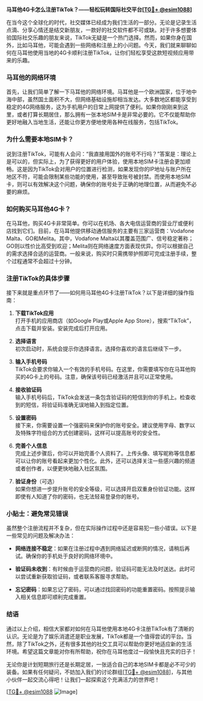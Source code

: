**马耳他4G卡怎么注册TikTok？——轻松玩转国际社交平台[[TG💪+ @esim1088](https://t.me/s/esim1088)]**

在当今这个全球化的时代，社交媒体已经成为我们生活的一部分。无论是记录生活点滴、分享心情还是结交新朋友，一款好的社交软件都不可或缺。对于许多想要体验国际社交乐趣的朋友来说，TikTok无疑是一个热门选择。然而，如果你身在国外，比如马耳他，可能会遇到一些网络和注册上的小问题。今天，我们就来聊聊如何在马耳他使用当地的4G卡顺利注册TikTok，让你们轻松享受这款短视频应用带来的乐趣。

### 马耳他的网络环境

首先，让我们简单了解一下马耳他的网络环境。马耳他是一个欧洲国家，位于地中海中部，虽然国土面积不大，但网络基础设施却相当发达。大多数地区都能享受到稳定的4G网络服务，这为手机用户的日常上网提供了便利。如果你刚刚来到这里，或者打算长期居住，那么拥有一张本地SIM卡是非常必要的。它不仅能帮助你更好地融入当地生活，还能让你更方便地使用各种在线服务，包括TikTok。

### 为什么需要本地SIM卡？

说到注册TikTok，可能有人会问：“我直接用国外的账号不行吗？”答案是：理论上是可以的，但实际上，为了获得更好的用户体验，使用本地SIM卡注册会更加顺畅。这是因为TikTok会对用户的位置进行检测，如果发现你的IP地址与账户所在地区不符，可能会限制某些功能的使用，甚至导致账号被封禁。而使用本地SIM卡，则可以有效解决这个问题，确保你的账号处于正确的地理位置，从而避免不必要的麻烦。

### 如何购买马耳他4G卡？

在马耳他，购买4G卡非常简单。你可以在机场、各大电信运营商的营业厅或便利店找到它们。目前，在马耳他提供移动通信服务的主要有三家运营商：Vodafone Malta、GO和Melita。其中，Vodafone Malta以其覆盖范围广、信号稳定著称；GO则以性价比高受到欢迎；Melita则在网络速度方面表现优异。你可以根据自己的需求选择合适的运营商。一般来说，购买时只需携带护照即可完成注册手续，整个过程通常不会超过十分钟。

### 注册TikTok的具体步骤

接下来就是重点环节了——如何用马耳他4G卡注册TikTok？以下是详细的操作指南：

1. **下载TikTok应用**  
   打开手机的应用商店（如Google Play或Apple App Store），搜索“TikTok”，点击下载并安装。安装完成后打开应用。

2. **选择语言**  
   初次启动时，系统会提示你选择语言。选择你喜欢的语言后继续下一步。

3. **输入手机号码**  
   TikTok会要求你输入一个有效的手机号码。在这里，你需要填写你在马耳他购买的4G卡上的号码。注意，确保该号码已经激活并且可以正常使用。

4. **接收验证码**  
   输入手机号码后，TikTok会发送一条包含验证码的短信到你的手机上。检查收到的短信，将验证码准确无误地输入到指定位置。

5. **设置密码**  
   接下来，你需要设置一个强密码来保护你的账号安全。建议使用字母、数字以及特殊字符组合的方式创建密码，这样可以提高账号的安全性。

6. **完善个人信息**  
   完成上述步骤后，你可以开始完善个人资料了。上传头像、填写昵称等信息都可以让你的账号看起来更加个性化。此外，还可以选择关注一些感兴趣的频道或者创作者，以便更快地融入社区氛围。

7. **验证身份**（可选）  
   如果你想进一步提升账号的安全等级，可以选择开启双重身份验证功能。这样即使有人知道了你的密码，也无法轻易登录你的账号。

### 小贴士：避免常见错误

虽然整个注册流程并不复杂，但在实际操作过程中还是容易犯一些小错误。以下是一些常见的问题及解决办法：

- **网络连接不稳定**：如果在注册过程中遇到网络延迟或断网的情况，请稍后再试。确保你的手机处于良好的网络环境中。
  
- **验证码未收到**：有时候由于运营商的问题，验证码可能无法及时送达。此时可以尝试重新获取验证码，或者联系客服寻求帮助。

- **忘记密码**：如果忘记了密码，可以通过找回密码的功能重置密码。按照提示输入相关信息即可顺利完成重置。

### 结语

通过以上介绍，相信大家都对如何在马耳他使用本地4G卡注册TikTok有了清晰的认识。无论是为了娱乐消遣还是职业发展，TikTok都是一个值得尝试的平台。当然，除了TikTok之外，还有很多其他的社交工具可以帮助你更好地适应新的生活环境。希望这篇文章能对你有所帮助，祝你在马耳他度过一段愉快且充实的日子！

无论你是计划短期旅行还是长期定居，一张适合自己的本地SIM卡都是必不可少的装备。如果有任何疑问，不妨加入我们的讨论群组[[TG💪+ @esim1088](https://t.me/s/esim1088)]，与其他小伙伴一起交流心得吧！让我们一起探索这个充满活力的世界吧！

[[TG💪+ @esim1088](https://t.me/s/esim1088) ![Image](https://i.postimg.cc/4NQfJmqS/Snipaste-2025-05-13-00-14-12.png)]
